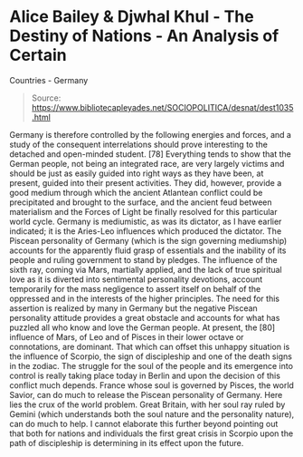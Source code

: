 # Alice Bailey & Djwhal Khul - The Destiny of Nations - An Analysis of Certain
Countries - Germany

> Source: https://www.bibliotecapleyades.net/SOCIOPOLITICA/desnat/dest1035.html

Germany is therefore controlled by the following energies and forces, and a study of the consequent interrelations should prove interesting to the detached and open-minded student. [78]
Everything tends to show that the German people, not being an integrated race, are very largely victims and should be just as easily guided into right ways as they have been, at present, guided into their present activities. They did, however, provide a good medium through which the ancient Atlantean conflict could be precipitated and brought to the surface, and the ancient feud between materialism and the Forces of Light be finally resolved for this particular world cycle. Germany is mediumistic, as was its dictator, as I have earlier indicated; it is the Aries-Leo influences which produced the dictator. The Piscean personality of Germany (which is the sign governing mediumship) accounts for the apparently fluid grasp of essentials and the inability of its people and ruling government to stand by pledges. The influence of the sixth ray, coming via Mars, martially applied, and the lack of true spiritual love as it is diverted into sentimental personality devotions, account temporarily for the mass negligence to assert itself on behalf of the oppressed and in the interests of the higher principles. The need for this assertion is realized by many in Germany but the negative Piscean personality attitude provides a great obstacle and accounts for what has puzzled all who know and love the German people. At present, the [80] influence of Mars, of Leo and of Pisces in their lower octave or connotations, are dominant. That which can offset this unhappy situation is the influence of Scorpio, the sign of discipleship and one of the death signs in the zodiac.
The struggle for the soul of the people and its emergence into control is really taking place today in Berlin and upon the decision of this conflict much depends. France whose soul is governed by Pisces, the world Savior, can do much to release the Piscean personality of Germany. Here lies the crux of the world problem. Great Britain, with her soul ray ruled by Gemini (which understands both the soul nature and the personality nature), can do much to help.
I cannot elaborate this further beyond pointing out that both for nations and individuals the first great crisis in Scorpio upon the path of discipleship is determining in its effect upon the future.
